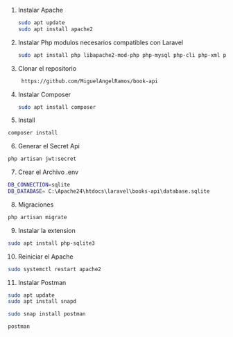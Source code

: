 1. Instalar Apache

   ```sh
   sudo apt update
   sudo apt install apache2
   ```

2. Instalar Php modulos necesarios compatibles con Laravel

   ```sh
   sudo apt install php libapache2-mod-php php-mysql php-cli php-xml php-mbstring php-zip
   ```

3. Clonar el repositorio

   ```sh
    https://github.com/MiguelAngelRamos/book-api
   ```

4. Instalar Composer

   ```sh
   sudo apt install composer
   ```
5. Install

  ```sh
  composer install
  ```
6. Generar el Secret Api

 ```sh
 php artisan jwt:secret
 ```

7. Crear el Archivo .env
```sh
DB_CONNECTION=sqlite
DB_DATABASE= C:\Apache24\htdocs\laravel\books-api\database.sqlite
```
8. Migraciones
  ```sh
  php artisan migrate
  ```
9. Instalar la extension

```sh
sudo apt install php-sqlite3
```
10. Reiniciar el Apache

```sh
sudo systemctl restart apache2
```

11. Instalar Postman

   ```bash
   sudo apt update
   sudo apt install snapd
   ```

   ```bash
   sudo snap install postman
   ```

   ```bash
   postman
   ```
